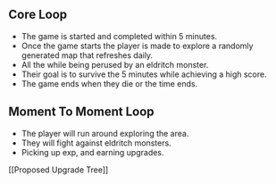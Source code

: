## Core Loop
- The game is started and completed within 5 minutes.
- Once the game starts the player is made to explore a randomly generated map that refreshes daily.
- All the while being perused by an eldritch monster.
- Their goal is to survive the 5 minutes while achieving a high score.
- The game ends when they die or the time ends.
## Moment To Moment Loop
* The player will run around exploring the area.
* They will fight against eldritch monsters.
* Picking up exp, and earning upgrades.

[[Proposed Upgrade Tree]]